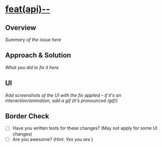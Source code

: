 <!-- REPLACE <ISSUE-ID> <ISSUE-TITLE> DiegoFleitas/pr-template-test#<ISSUE-ID> --->
<!-- ex: 1 dummy-issue #1 --->
<!-- All together: [feat(api)-1-dummy-issue](DiegoFleitas/pr-template-test#1) --->

# [feat(api)-<ISSUE-ID>-<ISSUE-TITLE>](DiegoFleitas/pr-template-test#1)


## Overview
_Summary of the issue here_

## Approach & Solution
_What you did to fix it here_

## UI
_Add screenshots of the UI with the fix applied – if it's an interaction/animation, add a gif (it's pronounced /ɡɪf/)_

## Border Check

- [ ] Have you written tests for these changes? (May not apply for some UI changes)
- [ ] Are you awesome? (_Hint: Yes you are._)
